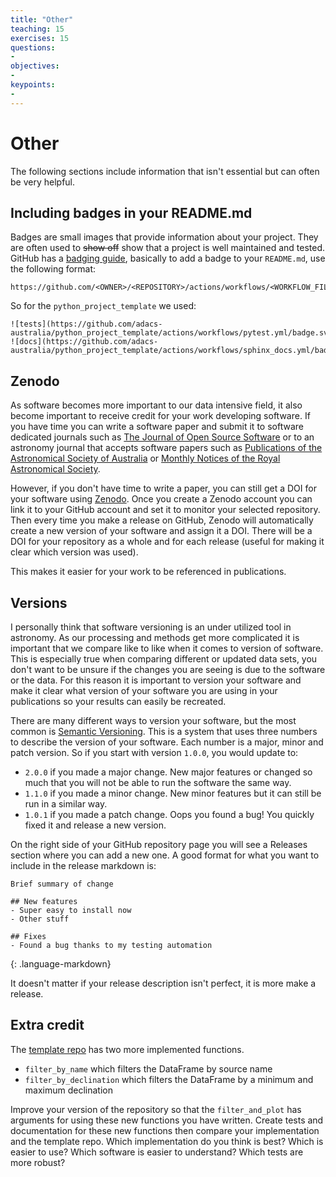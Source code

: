 ```yaml
---
title: "Other"
teaching: 15
exercises: 15
questions:
-
objectives:
-
keypoints:
-
---
```

# Other

The following sections include information that isn't essential but can often be very helpful.


## Including badges in your README.md

Badges are small images that provide information about your project.
They are often used to ~~show off~~ show that a project is well maintained and tested.
GitHub has a [badging guide](https://docs.github.com/en/actions/monitoring-and-troubleshooting-workflows/adding-a-workflow-status-badge), basically to add a badge to your `README.md`, use the following format:

```
https://github.com/<OWNER>/<REPOSITORY>/actions/workflows/<WORKFLOW_FILE>/badge.svg
```

So for the `python_project_template` we used:

```
![tests](https://github.com/adacs-australia/python_project_template/actions/workflows/pytest.yml/badge.svg)
![docs](https://github.com/adacs-australia/python_project_template/actions/workflows/sphinx_docs.yml/badge.svg)
```

## Zenodo

As software becomes more important to our data intensive field, it also become important to receive credit for your work developing software.
If you have time you can write a software paper and submit it to software dedicated journals such as [The Journal of Open Source Software](https://joss.theoj.org/) or to an astronomy journal that accepts software papers such as [Publications of the Astronomical Society of Australia](https://www.cambridge.org/core/journals/publications-of-the-astronomical-society-of-australia) or [Monthly Notices of the Royal Astronomical Society](https://academic.oup.com/mnras).

However, if you don't have time to write a paper, you can still get a DOI for your software using [Zenodo](https://zenodo.org/).
Once you create a Zenodo account you can link it to your GitHub account and set it to monitor your selected repository.
Then every time you make a release on GitHub, Zenodo will automatically create a new version of your software and assign it a DOI.
There will be a DOI for your repository as a whole and for each release (useful for making it clear which version was used).

This makes it easier for your work to be referenced in publications.


## Versions

I personally think that software versioning is an under utilized tool in astronomy.
As our processing and methods get more complicated it is important that we compare like to like when it comes to version of software.
This is especially true when comparing different or updated data sets, you don't want to be unsure if the changes you are seeing is due to the software or the data.
For this reason it is important to version your software and make it clear what version of your software you are using in your publications so your results can easily be recreated.

There are many different ways to version your software, but the most common is [Semantic Versioning](https://semver.org/).
This is a system that uses three numbers to describe the version of your software.
Each number is a major, minor and patch version.
So if you start with version `1.0.0`, you would update to:
  - `2.0.0` if you made a major change. New major features or changed so much that you will not be able to run the software the same way.
  - `1.1.0` if you made a minor change. New minor features but it can still be run in a similar way.
  - `1.0.1` if you made a patch change. Oops you found a bug! You quickly fixed it and release a new version.

On the right side of your GitHub repository page you will see a Releases section where you can add a new one.
A good format for what you want to include in the release markdown is:

```
Brief summary of change

## New features
- Super easy to install now
- Other stuff

## Fixes
- Found a bug thanks to my testing automation
```
{: .language-markdown}

It doesn't matter if your release description isn't perfect, it is more make a release.


## Extra credit

The [template repo](https://github.com/ADACS-Australia/python_project_template) has two more implemented functions.
- `filter_by_name` which filters the DataFrame by source name
- `filter_by_declination` which filters the DataFrame by a minimum and maximum declination

Improve your version of the repository so that the `filter_and_plot` has arguments for using these new functions you have written.
Create tests and documentation for these new functions then compare your implementation and the template repo.
Which implementation do you think is best?
Which is easier to use?
Which software is easier to understand?
Which tests are more robust?
